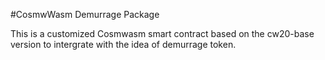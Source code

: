 #CosmwWasm Demurrage Package

This is a customized Cosmwasm smart contract based on the cw20-base version to intergrate with the idea of demurrage token. 

